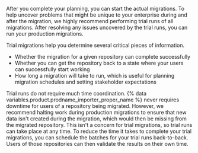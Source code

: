 After you complete your planning, you can start the actual migrations. To help uncover problems that might be unique to your enterprise during and after the migration, we highly recommend performing trial runs of all migrations. After resolving any issues uncovered by the trial runs, you can run your production migrations.

Trial migrations help you determine several critical pieces of information.

- Whether the migration for a given repository can complete successfully
- Whether you can get the repository back to a state where your users can successfully start working
- How long a migration will take to run, which is useful for planning migration schedules and setting stakeholder expectations

Trial runs do not require much time coordination. {% data variables.product.prodname_importer_proper_name %} never requires downtime for users of a repository being migrated. However, we recommend halting work during production migrations to ensure that new data isn't created during the migration, which would then be missing from the migrated repository. This isn't a concern for trial migrations, so trial runs can take place at any time. To reduce the time it takes to complete your trial migrations, you can schedule the batches for your trial runs back-to-back. Users of those repositories can then validate the results on their own time.
